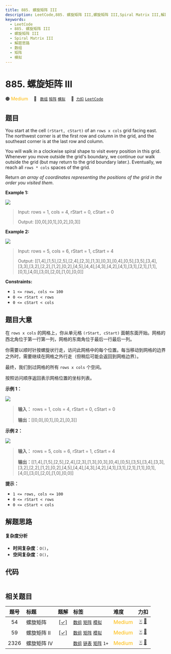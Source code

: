 ```yaml
---
title: 885. 螺旋矩阵 III
description: LeetCode,885. 螺旋矩阵 III,螺旋矩阵 III,Spiral Matrix III,解题思路,数组,矩阵,模拟
keywords:
  - LeetCode
  - 885. 螺旋矩阵 III
  - 螺旋矩阵 III
  - Spiral Matrix III
  - 解题思路
  - 数组
  - 矩阵
  - 模拟
---
```


# 885. 螺旋矩阵 III

🟠 <font color=#ffb800>Medium</font>&emsp; 🔖&ensp; [`数组`](/tag/array.md) [`矩阵`](/tag/matrix.md) [`模拟`](/tag/simulation.md)&emsp; 🔗&ensp;[`力扣`](https://leetcode.cn/problems/spiral-matrix-iii) [`LeetCode`](https://leetcode.com/problems/spiral-matrix-iii)

## 题目

You start at the cell `(rStart, cStart)` of an `rows x cols` grid facing east.
The northwest corner is at the first row and column in the grid, and the
southeast corner is at the last row and column.

You will walk in a clockwise spiral shape to visit every position in this
grid. Whenever you move outside the grid's boundary, we continue our walk
outside the grid (but may return to the grid boundary later.). Eventually, we
reach all `rows * cols` spaces of the grid.

Return _an array of coordinates representing the positions of the grid in the
order you visited them_.



**Example 1:**

![](https://s3-lc-upload.s3.amazonaws.com/uploads/2018/08/24/example_1.png)

> Input: rows = 1, cols = 4, rStart = 0, cStart = 0
> 
> Output: [[0,0],[0,1],[0,2],[0,3]]

**Example 2:**

![](https://s3-lc-upload.s3.amazonaws.com/uploads/2018/08/24/example_2.png)

> Input: rows = 5, cols = 6, rStart = 1, cStart = 4
> 
> Output: [[1,4],[1,5],[2,5],[2,4],[2,3],[1,3],[0,3],[0,4],[0,5],[3,5],[3,4],[3,3],[3,2],[2,2],[1,2],[0,2],[4,5],[4,4],[4,3],[4,2],[4,1],[3,1],[2,1],[1,1],[0,1],[4,0],[3,0],[2,0],[1,0],[0,0]]

**Constraints:**

  * `1 <= rows, cols <= 100`
  * `0 <= rStart < rows`
  * `0 <= cStart < cols`


## 题目大意

在 `rows x cols` 的网格上，你从单元格 `(rStart, cStart)`
面朝东面开始。网格的西北角位于第一行第一列，网格的东南角位于最后一行最后一列。

你需要以顺时针按螺旋状行走，访问此网格中的每个位置。每当移动到网格的边界之外时，需要继续在网格之外行走（但稍后可能会返回到网格边界）。

最终，我们到过网格的所有 `rows x cols` 个空间。

按照访问顺序返回表示网格位置的坐标列表。



**示例 1：**

![](https://s3-lc-upload.s3.amazonaws.com/uploads/2018/08/24/example_1.png)

> 
> 
> 
> 
> 
> **输入：** rows = 1, cols = 4, rStart = 0, cStart = 0
> 
> **输出：**[[0,0],[0,1],[0,2],[0,3]]
> 
> 

**示例 2：**

![](https://s3-lc-upload.s3.amazonaws.com/uploads/2018/08/24/example_2.png)

> 
> 
> 
> 
> 
> **输入：** rows = 5, cols = 6, rStart = 1, cStart = 4
> 
> **输出：**[[1,4],[1,5],[2,5],[2,4],[2,3],[1,3],[0,3],[0,4],[0,5],[3,5],[3,4],[3,3],[3,2],[2,2],[1,2],[0,2],[4,5],[4,4],[4,3],[4,2],[4,1],[3,1],[2,1],[1,1],[0,1],[4,0],[3,0],[2,0],[1,0],[0,0]]
> 
> 



**提示：**

  * `1 <= rows, cols <= 100`
  * `0 <= rStart < rows`
  * `0 <= cStart < cols`


## 解题思路

#### 复杂度分析

- **时间复杂度**：`O()`，
- **空间复杂度**：`O()`，

## 代码

```javascript

```

## 相关题目

<!-- prettier-ignore -->
| 题号 | 标题 | 题解 | 标签 | 难度 | 力扣 |
| :------: | :------ | :------: | :------ | :------ | :------: |
| 54 | 螺旋矩阵 | [[✓]](/problem/0054.md) |  [`数组`](/tag/array.md) [`矩阵`](/tag/matrix.md) [`模拟`](/tag/simulation.md) | <font color=#ffb800>Medium</font> | [🀄️](https://leetcode.cn/problems/spiral-matrix) [🔗](https://leetcode.com/problems/spiral-matrix) |
| 59 | 螺旋矩阵 II | [[✓]](/problem/0059.md) |  [`数组`](/tag/array.md) [`矩阵`](/tag/matrix.md) [`模拟`](/tag/simulation.md) | <font color=#ffb800>Medium</font> | [🀄️](https://leetcode.cn/problems/spiral-matrix-ii) [🔗](https://leetcode.com/problems/spiral-matrix-ii) |
| 2326 | 螺旋矩阵 IV |  |  [`数组`](/tag/array.md) [`链表`](/tag/linked-list.md) [`矩阵`](/tag/matrix.md) `1+` | <font color=#ffb800>Medium</font> | [🀄️](https://leetcode.cn/problems/spiral-matrix-iv) [🔗](https://leetcode.com/problems/spiral-matrix-iv) |